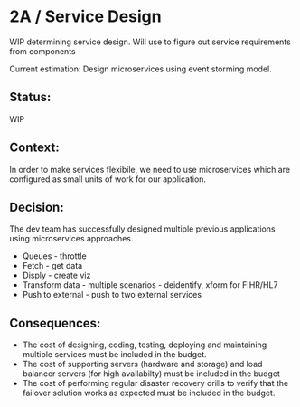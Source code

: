 # 2A / Service Design

WIP determining service design. Will use to figure out service requirements from components

Current estimation: Design microservices using event storming model.  

## Status: 
WIP

## Context: 
In order to make services flexibile, we need to use microservices which are configured as small units of work for our application.

## Decision: 

The dev team has successfully designed multiple previous applications using microservices approaches.   
- Queues - throttle 
- Fetch - get data
- Disply - create viz
- Transform data - multiple scenarios - deidentify, xform for FIHR/HL7
- Push to external - push to two external services
  
## Consequences: 
- The cost of designing, coding, testing, deploying and maintaining multiple services must be included in the budget.
- The cost of supporting servers (hardware and storage) and load balancer servers (for high availabilty) must be included in the budget
- The cost of performing regular disaster recovery drills to verify that the failover solution works as expected must be included in the budget.
